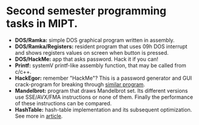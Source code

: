 # Second semester programming tasks in MIPT.
- **DOS/Ramka:** simple DOS graphical program written in assembly.
- **DOS/Ramka/Registers:** resident program that uses 09h DOS interrupt and shows registers values on screen when button is pressed.
- **DOS/HackMe:** app that asks password. Hack it if you can!
- **Printf:** systemV printf-like assembly function, that may be called from c/c++.
- **HackEgor:** remember "HackMe"? This is a password generator and GUI crack-program for breaking through [similar program](https://github.com/Krym4s/passhack).
- **Mandelbrot:** program that draws Mandelbrot set. Its different versions use SSE/AVX/FMA instructions or none of them. Finally the performance of these instructions can be compared. 
- **HashTable:** hash-table implementation and its subsequent optimization. See more in [article](https://github.com/tndrd/Education-MIPT-2sem-asm/tree/main/HashTable).
